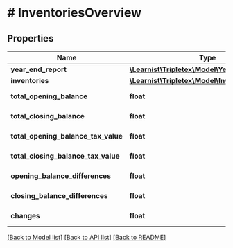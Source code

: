 # # InventoriesOverview

## Properties

Name | Type | Description | Notes
------------ | ------------- | ------------- | -------------
**year_end_report** | [**\Learnist\Tripletex\Model\YearEndReport**](YearEndReport.md) |  | [optional]
**inventories** | [**\Learnist\Tripletex\Model\InventoriesDetails[]**](InventoriesDetails.md) |  | [optional]
**total_opening_balance** | **float** |  | [optional] [readonly]
**total_closing_balance** | **float** |  | [optional] [readonly]
**total_opening_balance_tax_value** | **float** |  | [optional] [readonly]
**total_closing_balance_tax_value** | **float** |  | [optional] [readonly]
**opening_balance_differences** | **float** |  | [optional] [readonly]
**closing_balance_differences** | **float** |  | [optional] [readonly]
**changes** | **float** |  | [optional] [readonly]

[[Back to Model list]](../../README.md#models) [[Back to API list]](../../README.md#endpoints) [[Back to README]](../../README.md)
